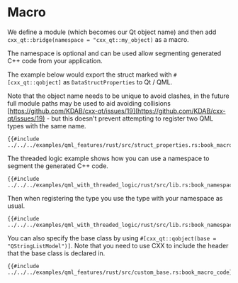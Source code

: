 <!--
SPDX-FileCopyrightText: 2021 Klarälvdalens Datakonsult AB, a KDAB Group company <info@kdab.com>
SPDX-FileContributor: Andrew Hayzen <andrew.hayzen@kdab.com>

SPDX-License-Identifier: MIT OR Apache-2.0
-->

# Macro

We define a module (which becomes our Qt object name) and then add `cxx_qt::bridge(namespace = "cxx_qt::my_object)` as a macro.

The namespace is optional and can be used allow segmenting generated C++ code from your application.

The example below would export the struct marked with `#[cxx_qt::qobject]` as `DataStructProperties` to Qt / QML.

Note that the object name needs to be unique to avoid clashes, in the future full module paths may be used to aid avoiding collisions [https://github.com/KDAB/cxx-qt/issues/19](https://github.com/KDAB/cxx-qt/issues/19) - but this doesn't prevent attempting to register two QML types with the same name.

```rust,ignore,noplayground
{{#include ../../../examples/qml_features/rust/src/struct_properties.rs:book_macro_code}}
```

The threaded logic example shows how you can use a namespace to segment the generated C++ code.

```rust,ignore,noplayground
{{#include ../../../examples/qml_with_threaded_logic/rust/src/lib.rs:book_namespace_macro}}
```

Then when registering the type you use the type with your namespace as usual.

```rust,ignore,noplayground
{{#include ../../../examples/qml_with_threaded_logic/rust/src/lib.rs:book_namespace_register}}
```

You can also specify the base class by using `#[cxx_qt::qobject(base = "QStringListModel")]`. Note that you need to use CXX to include the header that the base class is declared in.

```rust,ignore,noplayground
{{#include ../../../examples/qml_features/rust/src/custom_base.rs:book_macro_code}}
```
